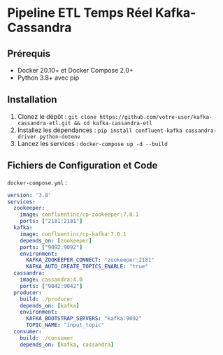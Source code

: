 # Pipeline ETL Temps Réel Kafka-Cassandra

## Prérequis
- Docker 20.10+ et Docker Compose 2.0+
- Python 3.8+ avec pip

## Installation
1. Clonez le dépôt : `git clone https://github.com/votre-user/kafka-cassandra-etl.git && cd kafka-cassandra-etl`
2. Installez les dépendances : `pip install confluent-kafka cassandra-driver python-dotenv`
3. Lancez les services : `docker-compose up -d --build`

## Fichiers de Configuration et Code
`docker-compose.yml` :
```yaml
version: '3.8'
services:
  zookeeper:
    image: confluentinc/cp-zookeeper:7.0.1
    ports: ["2181:2181"]
  kafka:
    image: confluentinc/cp-kafka:7.0.1
    depends_on: [zookeeper]
    ports: ["9092:9092"]
    environment:
      KAFKA_ZOOKEEPER_CONNECT: "zookeeper:2181"
      KAFKA_AUTO_CREATE_TOPICS_ENABLE: "true"
  cassandra:
    image: cassandra:4.0
    ports: ["9042:9042"]
  producer:
    build: ./producer
    depends_on: [kafka]
    environment:
      KAFKA_BOOTSTRAP_SERVERS: "kafka:9092"
      TOPIC_NAME: "input_topic"
  consumer:
    build: ./consumer
    depends_on: [kafka, cassandra]

